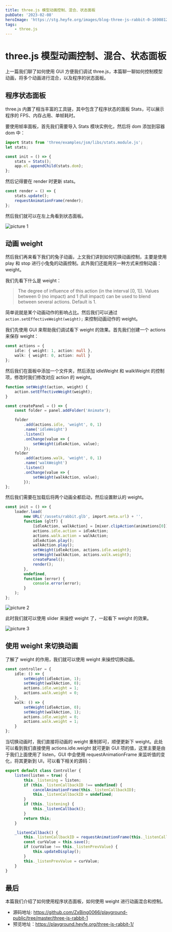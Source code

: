 ```yaml
---
title: three.js 模型动画控制、混合、状态面板
pubDate: '2023-02-08'
heroImage: 'https://stg.heyfe.org/images/blog-three-js-rabbit-0-1690812321314.png'
tags:
    - three.js
---
```


# three.js 模型动画控制、混合、状态面板

上一篇我们聊了如何使用 GUI 方便我们调试 three.js，本篇聊一聊如何控制模型动画，将多个动画进行混合，以及程序的状态面板。

## 程序状态面板

three.js 内置了相当丰富的工具链，其中包含了程序状态的面板 Stats，可以展示程序的 FPS、内存占用、单帧耗时。

要使用帧率面板，首先我们需要导入 Stats 模块实例化，然后将 dom 添加到容器 dom 中：

```ts
import Stats from 'three/examples/jsm/libs/stats.module.js';
let stats;

const init = () => {
    stats = Stats();
    app.el.appendChild(stats.dom);
};
```

然后记得要在 render 时更新 stats。

```ts
const render = () => {
    stats.update();
    requestAnimationFrame(render);
};
```

然后我们就可以在左上角看到状态面板。

![picture 1](https://stg.heyfe.org/images/blog-three-js-rabbit-3-88.png)

## 动画 weight

然后我们再来看下我们的兔子动画，上文我们讲到如何切换动画控制，主要是使用 play 和 stop 进行小兔兔的动画控制。此外我们还能用另一种方式来控制动画：weight。

我们先看下什么是 weight：

> The degree of influence of this action (in the interval [0, 1]). Values between 0 (no impact) and 1 (full impact) can be used to blend between several actions. Default is 1.

简单说就是某个动画动作的影响占比。然后我们可以通过 `action.setEffectiveWeight(weight);` 来控制动画动作的 weight。

我们先使用 GUI 来帮助我们调试看下 weight 的效果。首先我们创建一个 actions 来保存 weight：

```ts
const actions = {
    idle: { weight: 1, action: null },
    walk: { weight: 0, action: null }
};
```

然后我们在面板中添加一个文件夹，然后添加 idleWeight 和 walkWeight 的控制项，修改时我们修改对应 action 的 weight。

```ts
function setWeight(action, weight) {
    action.setEffectiveWeight(weight);
}

const createPanel = () => {
    const folder = panel.addFolder('Animate');

    folder
        .add(actions.idle, 'weight', 0, 1)
        .name('idleWeight')
        .listen()
        .onChange(value => {
            setWeight(idleAction, value);
        });
    folder
        .add(actions.walk, 'weight', 0, 1)
        .name('walkWeight')
        .listen()
        .onChange(value => {
            setWeight(walkAction, value);
        });
};
```

然后我们需要在加载后将两个动画全都启动，然后设置默认的 weight。

```ts
const init = () => {
    loader.load(
        new URL('/assets/rabbit.glb', import.meta.url) + '',
        function (gltf) {
            [idleAction, walkAction] = [mixer.clipAction(animations[0]), mixer.clipAction(animations[1])];
            actions.idle.action = idleAction;
            actions.walk.action = walkAction;
            idleAction.play();
            walkAction.play();
            setWeight(idleAction, actions.idle.weight);
            setWeight(walkAction, actions.walk.weight);
            createPanel();
            render();
        },
        undefined,
        function (error) {
            console.error(error);
        }
    );
};
```

![picture 2](https://stg.heyfe.org/images/blog-three-js-rabbit-3-36.png)

此时我们就可以使用 slider 来操控 weight 了，一起看下 weight 的效果。

![picture 3](https://stg.heyfe.org/images/blog-three-js-rabbit-3-99.gif)

## 使用 weight 来切换动画

了解了 weight 的作用，我们就可以使用 weight 来操控切换动画。

```ts
const controller = {
    idle: () => {
        setWeight(idleAction, 1);
        setWeight(walkAction, 0);
        actions.idle.weight = 1;
        actions.walk.weight = 0;
    },
    walk: () => {
        setWeight(idleAction, 0);
        setWeight(walkAction, 1);
        actions.idle.weight = 0;
        actions.walk.weight = 1;
    }
};
```

当切换动画时，我们直接将动画的 weight 重制即可，顺便更新下 weight。此处可以看到我们直接使用 actions.idle.weight 就可更新 GUI 项的值，这里主要是由于我们上面使用了 listen，GUI 中会使用 requestAnimationFrame 来监听值的变化，将其更新到 UI，可以看下相关的源码：

```ts
export default class Controller {
    listen(listen = true) {
        this._listening = listen;
        if (this._listenCallbackID !== undefined) {
            cancelAnimationFrame(this._listenCallbackID);
            this._listenCallbackID = undefined;
        }
        if (this._listening) {
            this._listenCallback();
        }
        return this;
    }

    _listenCallback() {
        this._listenCallbackID = requestAnimationFrame(this._listenCallback);
        const curValue = this.save();
        if (curValue !== this._listenPrevValue) {
            this.updateDisplay();
        }
        this._listenPrevValue = curValue;
    }
}
```

## 最后

本篇我们介绍了如何使用程序状态面板，如何使用 weight 进行动画混合和控制。

-   源码地址: https://github.com/ZxBing0066/playground-public/tree/master/three-js-rabbit-1
-   预览地址：https://playground.heyfe.org/three-js-rabbit-1/
